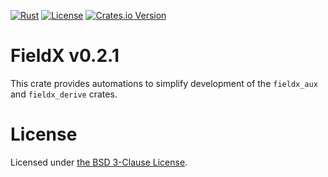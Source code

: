 <!-- markdownlint-disable-next-line MD041 -->
[![Rust](https://github.com/vrurg/fieldx/actions/workflows/fieldx.yml/badge.svg?branch=v0.2)](https://github.com/vrurg/fieldx/actions/workflows/fieldx.yml)
[![License](https://img.shields.io/github/license/vrurg/fieldx)](https://github.com/vrurg/fieldx/blob/main/LICENSE)
[![Crates.io Version](https://img.shields.io/crates/v/fieldx)](https://crates.io/crates/fieldx)

# FieldX v0.2.1

This crate provides automations to simplify development of the `fieldx_aux` and `fieldx_derive` crates.

# License

Licensed under [the BSD 3-Clause License](/LICENSE).
